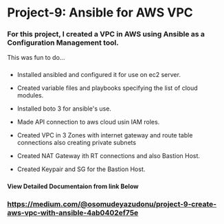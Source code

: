 # Project-9: Ansible for AWS VPC

### For this project, I created a VPC in AWS using Ansible as a Configuration Management tool.

This was fun to do...

###

- Installed ansibled and configured it for use on ec2 server.

- Created variable files and playbooks specifying the list of cloud modules.

- Installed boto 3 for ansible's use.

- Made API connection to aws cloud usin IAM roles.

- Created VPC in 3 Zones with internet gateway and route table connections also
  creating private subnets

- Created NAT Gateway ith RT connections and also Bastion Host.

- Created Keypair and SG for the Bastion Host.

###

#### View Detailed Documentaion from link Below

### https://medium.com/@osomudeyazudonu/project-9-create-aws-vpc-with-ansible-4ab0402ef75e

####
